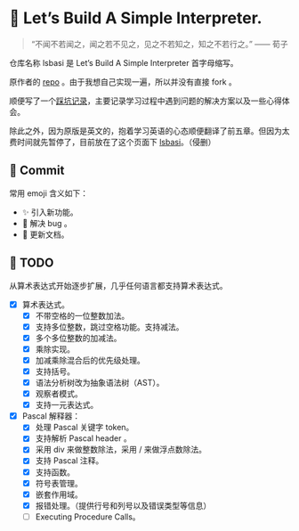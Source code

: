 # 🧐 Let’s Build A Simple Interpreter.

> “不闻不若闻之，闻之若不见之，见之不若知之，知之不若行之。”  —— 荀子

仓库名称 lsbasi 是 Let’s Build A Simple Interpreter 首字母缩写。

原作者的 [repo](https://github.com/rspivak/lsbasi/) 。由于我想自己实现一遍，所以并没有直接 fork 。

顺便写了一个[踩坑记录](https://blog.weijiew.com/2021/02/22-lsbasi-summary/)，主要记录学习过程中遇到问题的解决方案以及一些心得体会。

除此之外，因为原版是英文的，抱着学习英语的心态顺便翻译了前五章。但因为太费时间就先暂停了，目前放在了这个页面下 [lsbasi](https://cs.weijiew.com/book/lsbasi/ch0.html)。（侵删）

## 🥳 Commit

常用 emoji 含义如下：

* :sparkles: 引入新功能。
* :bug: 解决 bug 。
* :memo: 更新文档。	

## 🎉 TODO

从算术表达式开始逐步扩展，几乎任何语言都支持算术表达式。

- [x] 算术表达式。
    - [x] 不带空格的一位整数加法。
    - [x] 支持多位整数，跳过空格功能。支持减法。
    - [x] 多个多位整数的加减法。
    - [x] 乘除实现。
    - [x] 加减乘除混合后的优先级处理。
    - [x] 支持括号。
    - [x] 语法分析树改为抽象语法树（AST）。
    - [x] 观察者模式。
    - [x] 支持一元表达式。

- [x] Pascal 解释器：
    - [x] 处理 Pascal 关键字 token。
    - [x] 支持解析 Pascal header 。
    - [x] 采用 div 来做整数除法，采用 / 来做浮点数除法。
    - [x] 支持 Pascal 注释。
    - [x] 支持函数。
    - [x] 符号表管理。
    - [x] 嵌套作用域。
    - [x] 报错处理。（提供行号和列号以及错误类型等信息）
    - [ ] Executing Procedure Calls。
